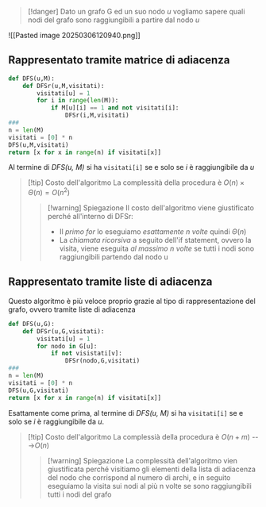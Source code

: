 >[!danger] Dato un grafo G ed un suo nodo *u* vogliamo sapere quali nodi del grafo sono raggiungibili a partire dal nodo *u*

![[Pasted image 20250306120940.png]]
## Rappresentato tramite matrice di adiacenza

```Python
def DFS(u,M):
	def DFSr(u,M,visitati):
		visitati[u] = 1
		for i in range(len(M)):
			if M[u][i] == 1 and not visitati[i]:
				DFSr(i,M,visitati)
###
n = len(M)
visitati = [0] * n
DFS(u,M,visitati)
return [x for x in range(n) if visitati[x]]
```
Al termine di *DFS(u, M)* si ha ```visitati[i]``` se e solo se *i* è raggiungibile da *u*
>[!tip] Costo dell'algoritmo
>La complessità della procedura è $O(n)\times\Theta(n) = O(n^2)$
>>[!warning]  Spiegazione
>>Il costo dell'algoritmo viene giustificato perché all'interno di DFSr:
>>- Il *primo for* lo eseguiamo *esattamente n volte* quindi $\Theta(n)$
>>- La *chiamata ricorsiva* a seguito dell'if statement, ovvero la visita, viene eseguita *al massimo n volte* se tutti i nodi sono raggiungibili partendo dal nodo u

## Rappresentato tramite liste di adiacenza
Questo algoritmo è più veloce proprio grazie al tipo di rappresentazione del grafo, ovvero tramite liste di adiacenza
```Python
def DFS(u,G):
	def DFSr(u,G,visitati):
		visitati[u] = 1
		for nodo in G[u]:
			if not visistati[v]:
				DFSr(nodo,G,visitati)
###
n = len(M)
visitati = [0] * n
DFS(u,G,visitati)
return [x for x in range(n) if visitati[x]]

```
Esattamente come prima, al termine di *DFS(u, M)*  si ha ```visitati[i]``` se e solo se *i* è raggiungibile da *u*. 
>[!tip] Costo dell'algoritmo
>La complessià della procedura è $O(n+m)$ --->$O(n)$
>>[!warning] Spiegazione
>>La complessità dell'algoritmo vien giustificata perché visitiamo gli elementi della lista di adiacenza del nodo che corrispond al numero di archi, e in seguito eseguiamo la visita sui nodi al più n volte se sono raggiungibili tutti i nodi del grafo
